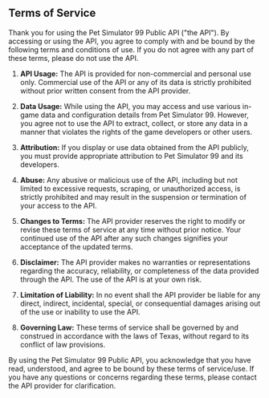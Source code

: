 ## Terms of Service

Thank you for using the Pet Simulator 99 Public API ("the API"). By accessing or using the API, you agree to comply with and be bound by the following terms and conditions of use. If you do not agree with any part of these terms, please do not use the API.

1. **API Usage:** The API is provided for non-commercial and personal use only. Commercial use of the API or any of its data is strictly prohibited without prior written consent from the API provider.

2. **Data Usage:** While using the API, you may access and use various in-game data and configuration details from Pet Simulator 99. However, you agree not to use the API to extract, collect, or store any data in a manner that violates the rights of the game developers or other users.

3. **Attribution:** If you display or use data obtained from the API publicly, you must provide appropriate attribution to Pet Simulator 99 and its developers.

4. **Abuse:** Any abusive or malicious use of the API, including but not limited to excessive requests, scraping, or unauthorized access, is strictly prohibited and may result in the suspension or termination of your access to the API.

5. **Changes to Terms:** The API provider reserves the right to modify or revise these terms of service at any time without prior notice. Your continued use of the API after any such changes signifies your acceptance of the updated terms.

6. **Disclaimer:** The API provider makes no warranties or representations regarding the accuracy, reliability, or completeness of the data provided through the API. The use of the API is at your own risk.

7. **Limitation of Liability:** In no event shall the API provider be liable for any direct, indirect, incidental, special, or consequential damages arising out of the use or inability to use the API.

8. **Governing Law:** These terms of service shall be governed by and construed in accordance with the laws of Texas, without regard to its conflict of law provisions.

By using the Pet Simulator 99 Public API, you acknowledge that you have read, understood, and agree to be bound by these terms of service/use. If you have any questions or concerns regarding these terms, please contact the API provider for clarification.
